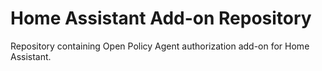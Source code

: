 # Home Assistant Add-on Repository
Repository containing Open Policy Agent authorization add-on for Home Assistant.
